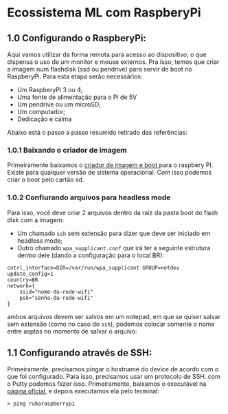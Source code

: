 # Ecossistema ML com RaspberyPi

## 1.0 Configurando o RaspberyPi:

Aqui vamos utilizar da forma remota para acesso ao dispositivo, o que dispensa o uso de um monitor e mouse externos. Pra isso, temos que criar a imagem num flashdisk (ssd ou pendrive) para servir de boot no RaspberyPi. Para esta etapa serão necessários:

- Um RaspberyPi 3 ou 4;
- Uma fonte de alimentação para o Pi de 5V
- Um pendrive ou um microSD;
- Um computador;
- Dedicação e calma

Abaixo está o passo a passo resumido retirado das referências:

### 1.0.1 Baixando o criador de imagem

Primeiramente baixamos o <a href=https://www.raspberrypi.com/software>criador de imagem e boot </a> para o raspbery PI. Existe para qualquer versão de sistema operacional.
Com isso podemos criar o boot pelo cartão sd.

### 1.0.2 Confiurando arquivos para headless mode
Para isso, você deve criar 2 arquivos dentro da raíz da pasta boot do flash disk com a imagem:

- Um chamado `ssh` sem extensão para dizer que deve ser iniciado em headless mode;
- Outro chamado `wpa_supplicant.conf` que irá ter a seguinte estrutura dentro dele (dando a configuração para o local BR):
```
cntrl_interface=DIR=/var/run/wpa_supplicant GROUP=netdev
update_config=1
country=BR
network={
    ssid="nome-da-rede-wifi"
    psk="senha-da-rede-wifi"
}
```
ambos arquivos devem ser salvos em um notepad, em que se quiser salvar sem extensão (como no caso do `ssh`), podemos colocar somente o nome entre asptas no momento de salvar o arquivo:

## 1.1 Configurando através de SSH:

Primeiramente, precisamos pingar o hostname do device de acordo com o que foi configurado. Para isso, precisamos usar um protocolo de SSH. com o Putty podemos fazer isso. Primeiramente, baixamos o executável na <a href=https://www.chiark.greenend.org.uk/~sgtatham/putty/latest.html>página oficial</a>, e depois executamos ela pelo terminal:

```
> ping rubaraspberrypi
```

